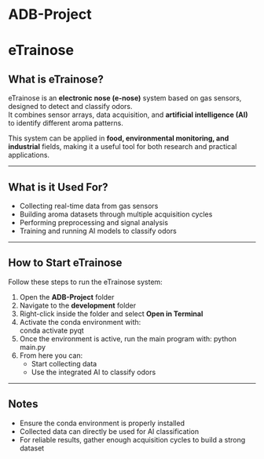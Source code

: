 ﻿# ADB-Project

# eTrainose

## What is eTrainose?
eTrainose is an **electronic nose (e-nose)** system based on gas sensors, designed to detect and classify odors.  
It combines sensor arrays, data acquisition, and **artificial intelligence (AI)** to identify different aroma patterns.  

This system can be applied in **food, environmental monitoring, and industrial** fields, making it a useful tool for both research and practical applications.

---

## What is it Used For?
- Collecting real-time data from gas sensors  
- Building aroma datasets through multiple acquisition cycles  
- Performing preprocessing and signal analysis  
- Training and running AI models to classify odors  

---

## How to Start eTrainose
Follow these steps to run the eTrainose system:

1. Open the **ADB-Project** folder  
2. Navigate to the **development** folder  
3. Right-click inside the folder and select **Open in Terminal**  
4. Activate the conda environment with:  
   conda activate pyqt
5. Once the environment is active, run the main program with:
   python main.py
6. From here you can:
   - Start collecting data
   - Use the integrated AI to classify odors

---

## Notes
- Ensure the conda environment is properly installed
- Collected data can directly be used for AI classification
- For reliable results, gather enough acquisition cycles to build a strong dataset
